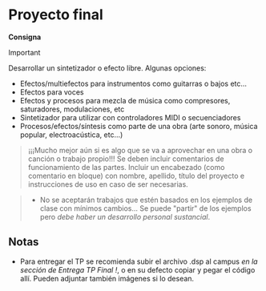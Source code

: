 # Proyecto final

__Consigna__

> [!IMPORTANT]
> Desarrollar un sintetizador o efecto libre. Algunas opciones:
> - Efectos/multiefectos para instrumentos como guitarras o bajos etc...
> - Efectos para voces
> - Efectos y procesos para mezcla de música como compresores, saturadores, modulaciones, etc
> - Sintetizador para utilizar con controladores MIDI o secuenciadores
> - Procesos/efectos/síntesis como parte de una obra (arte sonoro, música popular, electroacústica, etc...)

> ¡¡¡Mucho mejor aún si es algo que se va a aprovechar en una obra o canción o trabajo propio!!!
> Se deben incluir comentarios de funcionamiento de las partes.
> Incluir un encabezado (como comentario en bloque) con nombre, apellido, título del proyecto e instrucciones de uso en caso de ser necesarias.

> - No se aceptarán trabajos que estén basados en los ejemplos de clase con mínimos cambios... Se puede "partir" de los ejemplos pero *debe haber un desarrollo personal sustancial*.

## Notas

- Para entregar el TP se recomienda subir el archivo .dsp al campus *en la sección de Entrega TP Final !*, o en su defecto copiar y pegar el código allí. Pueden adjuntar también imágenes si lo desean.
